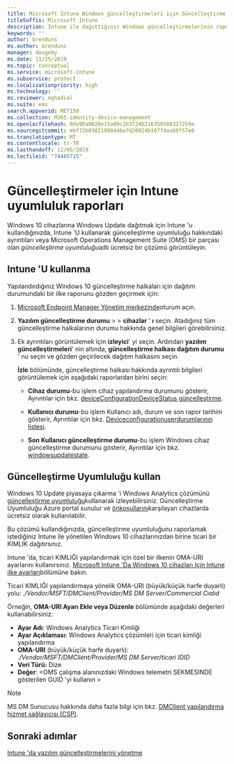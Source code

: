 ```yaml
---
title: Microsoft Intune Windows güncelleştirmeleri için Güncelleştirme Uyumluluğu raporlarını kullanın
titleSuffix: Microsoft Intune
description: Intune ile dağıttığınız Windows güncelleştirmelerinin rapor verilerini görüntülemek için OMS Güncelleştirme Uyumluluğu kullanın.
keywords: ''
author: brenduns
ms.author: brenduns
manager: dougeby
ms.date: 11/25/2019
ms.topic: conceptual
ms.service: microsoft-intune
ms.subservice: protect
ms.localizationpriority: high
ms.technology: ''
ms.reviewer: mghadial
ms.suite: ems
search.appverid: MET150
ms.collection: M365-identity-device-management
ms.openlocfilehash: 0de98a0820e15a09c2b3724b216359580327259e
ms.sourcegitcommit: ebf72b038219904d6e7d20024b107f4aa68f57e6
ms.translationtype: MT
ms.contentlocale: tr-TR
ms.lasthandoff: 12/05/2019
ms.locfileid: "74465715"
---
```

# <a name="intune-compliance-reports-for-updates"></a>Güncelleştirmeler için Intune uyumluluk raporları

Windows 10 cihazlarına Windows Update dağıtmak için Intune 'u kullandığınızda, Intune 'U kullanarak güncelleştirme uyumluluğu hakkındaki ayrıntıları veya Microsoft Operations Management Suite (OMS) bir parçası olan *güncelleştirme uyumluluğu*adlı ücretsiz bir çözümü görüntüleyin.

## <a name="use-intune"></a>Intune 'U kullanma

Yapılandırdığınız Windows 10 güncelleştirme halkaları için dağıtım durumundaki bir ilke raporunu gözden geçirmek için:

1. [Microsoft Endpoint Manager Yönetim merkezinde](https://go.microsoft.com/fwlink/?linkid=2109431)oturum açın.

2. **Yazılım güncelleştirme durumu** >  > **cihazlar** ' **ı** seçin. Atadığınız tüm güncelleştirme halkalarının durumu hakkında genel bilgileri görebilirsiniz.

3. Ek ayrıntıları görüntülemek için **izleyici**' yi seçin. Ardından **yazılım güncelleştirmeleri**' nin altında, **güncelleştirme halkası dağıtım durumu** ' nu seçin ve gözden geçirilecek dağıtım halkasını seçin.

   **İzle** bölümünde, güncelleştirme halkası hakkında ayrıntılı bilgileri görüntülemek için aşağıdaki raporlardan birini seçin:

   - **Cihaz durumu**-bu işlem cihaz yapılandırma durumunu gösterir, Ayrıntılar için bkz. [deviceConfigurationDeviceStatus güncelleştirme]( https://docs.microsoft.com/graph/api/intune-deviceconfig-deviceconfigurationdevicestatus-update?view=graph-rest-1.0).

   - **Kullanıcı durumu**-bu işlem Kullanıcı adı, durum ve son rapor tarihini gösterir, Ayrıntılar için bkz. [Deviceconfigurationuserdurumlarının listesi](https://docs.microsoft.com/graph/api/intune-deviceconfig-deviceconfigurationuserstatus-list?view=graph-rest-1.0).

   - **Son Kullanıcı güncelleştirme durumu**-bu işlem Windows cihaz güncelleştirme durumunu gösterir, Ayrıntılar için bkz. [windowsupdatestate](https://docs.microsoft.com/graph/api/resources/intune-shared-windowsupdatestate?view=graph-rest-beta).

## <a name="use-update-compliance"></a>Güncelleştirme Uyumluluğu kullan

Windows 10 Update piyasaya çıkarma 'i Windows Analytics çözümünü [güncelleştirme uyumluluğu](https://technet.microsoft.com/itpro/windows/manage/update-compliance-monitor)kullanarak izleyebilirsiniz. Güncelleştirme Uyumluluğu Azure portal sunulur ve [önkoşullarını](https://docs.microsoft.com/windows/deployment/update/update-compliance-get-started#update-compliance-prerequisites)karşılayan cihazlarda ücretsiz olarak kullanılabilir.  

Bu çözümü kullandığınızda, güncelleştirme uyumluluğunu raporlamak istediğiniz Intune ile yönetilen Windows 10 cihazlarınızdan birine ticari bir KIMLIK dağıtırsınız.  

Intune 'da, ticari KIMLIĞI yapılandırmak için özel bir ilkenin OMA-URI ayarlarını kullanırsınız. [Microsoft Intune 'Da Windows 10 cihazları Için Intune ilke ayarları](https://docs.microsoft.com/intune-classic/deploy-use/windows-10-policy-settings-in-microsoft-intune)bölümüne bakın.  

Ticari KIMLIĞI yapılandırmaya yönelik OMA-URI (büyük/küçük harfe duyarlı) yolu: *./Vendor/MSFT/DMClient/Provider/MS DM Server/Commercial Cıalıd*  

Örneğin, **OMA-URI Ayarı Ekle veya Düzenle** bölümünde aşağıdaki değerleri kullanabilirsiniz:

- **Ayar Adı**: Windows Analytics Ticari Kimliği
- **Ayar Açıklaması**: Windows Analytics çözümleri için ticari kimliği yapılandırma
- **OMA-URI** (büyük/küçük harfe duyarlı): *./Vendor/MSFT/DMClient/Provider/MS DM Server/ticari IDID*
- **Veri Türü:** Dize
- **Değer**: \<OMS çalışma alanınızdaki Windows telemetri SEKMESINDE gösterilen GUID 'yi kullanın >

> [!NOTE]
> MS DM Sunucusu hakkında daha fazla bilgi için bkz. [DMClient yapılandırma hizmet sağlayıcısı (CSP)]( https://docs.microsoft.com/windows/client-management/mdm/dmclient-csp).

## <a name="next-steps"></a>Sonraki adımlar

[Intune 'da yazılım güncelleştirmelerini yönetme](windows-update-for-business-configure.md)
